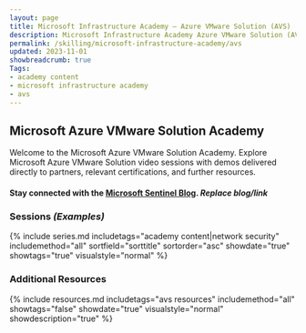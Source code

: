 ```yaml
---
layout: page
title: Microsoft Infrastructure Academy — Azure VMware Solution (AVS)
description: Microsoft Infrastructure Academy Azure VMware Solution (AVS).
permalink: /skilling/microsoft-infrastructure-academy/avs
updated: 2023-11-01
showbreadcrumb: true
Tags:
- academy content
- microsoft infrastructure academy
- avs
---
```


## Microsoft Azure VMware Solution Academy
Welcome to the Microsoft Azure VMware Solution Academy. Explore Microsoft Azure VMware Solution video sessions with demos delivered directly to partners, relevant certifications, and further resources.

#### Stay connected with the [Microsoft Sentinel Blog](https://techcommunity.microsoft.com/t5/microsoft-sentinel-blog/bg-p/MicrosoftSentinelBlog). *Replace blog/link*

### Sessions *(Examples)*
{% include series.md 
    includetags="academy content|network security" includemethod="all" 
    sortfield="sorttitle" sortorder="asc" showdate="true" showtags="true" 
    visualstyle="normal" 
%}

### Additional Resources

{% include resources.md 
    includetags="avs resources"
    includemethod="all" 
    showtags="false" 
    showdate="true" 
    visualstyle="normal" 
    showdescription="true"
%}